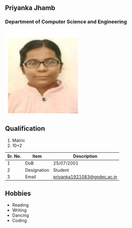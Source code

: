 
## Priyanka Jhamb

### Department of Computer Science and Engineering

![Display picture](Photos/priyankajhamb.png)

## Qualification

1. Matric 
2. 10+2

| Sr. No. | Item        | Description     |
| ------- | ----------- | --------------- |
| 1       | DoB         | 25/07/2001    |
| 2       | Designation | Student       |
| 3       | Email       | priyanka1921083@gndec.ac.in |

## Hobbies

- Reading
- Writing
- Dancing
- Coding

